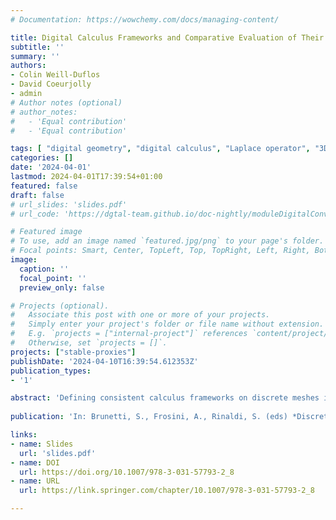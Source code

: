 ```yaml
---
# Documentation: https://wowchemy.com/docs/managing-content/

title: Digital Calculus Frameworks and Comparative Evaluation of Their Laplace-Beltrami Operators
subtitle: ''
summary: ''
authors:
- Colin Weill-Duflos
- David Coeurjolly
- admin
# Author notes (optional)
# author_notes:
#   - 'Equal contribution'
#   - 'Equal contribution'

tags: [ "digital geometry", "digital calculus", "Laplace operator", "3D" ]
categories: []
date: '2024-04-01'
lastmod: 2024-04-01T17:39:54+01:00
featured: false
draft: false
# url_slides: 'slides.pdf'
# url_code: 'https://dgtal-team.github.io/doc-nightly/moduleDigitalConvexity.html'

# Featured image
# To use, add an image named `featured.jpg/png` to your page's folder.
# Focal points: Smart, Center, TopLeft, Top, TopRight, Left, Right, BottomLeft, Bottom, BottomRight.
image:
  caption: ''
  focal_point: ''
  preview_only: false

# Projects (optional).
#   Associate this post with one or more of your projects.
#   Simply enter your project's folder or file name without extension.
#   E.g. `projects = ["internal-project"]` references `content/project/deep-learning/index.md`.
#   Otherwise, set `projects = []`.
projects: ["stable-proxies"]
publishDate: '2024-04-10T16:39:54.612353Z'
publication_types:
- '1'

abstract: 'Defining consistent calculus frameworks on discrete meshes is useful for processing the geometry of meshes or model numerical simulations and variational problems onto them. However digital surfaces (boundary of voxels) cannot benefit directly from the classical mesh calculus frameworks, since their vertex and face geometry is too poor to capture the geometry of the underlying smooth Euclidean surface well enough. This paper proposes two new calculus frameworks dedicated to digital surfaces, which exploit a corrected normal field, in a manner similar to the recent digital calculus of [3]. First we build a corrected interpolated calculus by defining inner products with position and normal interpolation in the Grassmannian. Second we present a corrected finite element method which adapts the standard Finite Element Method with a corrected metric per element. Experiments show that these digital calculus frameworks seem to converge toward the continuous calculus, offer a valid alternative to classical mesh calculus, and induce effective tools for digital surface processing tasks.'
        
publication: 'In: Brunetti, S., Frosini, A., Rinaldi, S. (eds) *Discrete Geometry and Mathematical Morphology*. DGMM 2024, volume 14605 of Lecture Notes in Computer Science, pp 93-106, 2024. Springer, Cham.'

links:
- name: Slides
  url: 'slides.pdf'
- name: DOI
  url: https://doi.org/10.1007/978-3-031-57793-2_8
- name: URL
  url: https://link.springer.com/chapter/10.1007/978-3-031-57793-2_8

---
```

